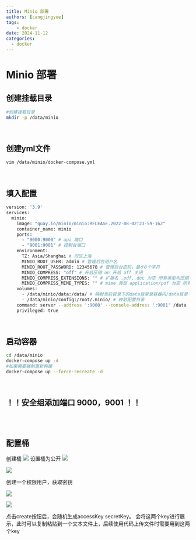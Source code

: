 ```yaml
---
title: Minio 部署
authors: [cangjingyue]
tags: 
    - docker
date: 2024-11-12
categories:
  - docker
---
```



# Minio 部署

## 创建挂载目录
``` bash
#创建挂载目录
mkdir -p /data/minio
```

<br/>

## 创建yml文件
``` bash
vim /data/minio/docker-compose.yml
```

<br/>

## 填入配置
``` bash
version: '3.9'
services:
  minio:
    image: "quay.io/minio/minio:RELEASE.2022-08-02T23-59-16Z"
    container_name: minio
    ports:
      - "9000:9000" # api 端口
      - "9001:9001" # 控制台端口
    environment:
      TZ: Asia/Shanghai # 时区上海
      MINIO_ROOT_USER: admin # 管理后台用户名
      MINIO_ROOT_PASSWORD: 12345678 # 管理后台密码，最小8个字符
      MINIO_COMPRESS: "off" # 开启压缩 on 开启 off 关闭
      MINIO_COMPRESS_EXTENSIONS: "" # 扩展名 .pdf,.doc 为空 所有类型均压缩
      MINIO_COMPRESS_MIME_TYPES: "" # mime 类型 application/pdf 为空 所有类型均压缩
    volumes:
      - /data/minio/data:/data/ # 映射当前目录下的data目录至容器内/data目录      
      - /data/minio/config:/root/.minio/ # 映射配置目录
    command: server --address ':9000' --console-address ':9001' /data  # 指定容器中的目录 /data
    privileged: true
```

<br/>

## 启动容器
``` bash
cd /data/minio
docker-compose up -d
#如果需要强制重新构建
docker-compose up --force-recreate -d
```

<br/>

## ！！安全组添加端口 9000，9001 ！！

<br/>
<br/>

## 配置桶
创建桶
![](https://cangjingyue.oss-cn-hangzhou.aliyuncs.com/2024/11/12/17314171812095.jpg)
设置桶为公开
![](https://cangjingyue.oss-cn-hangzhou.aliyuncs.com/2024/11/12/17314171999358.jpg)

![](https://cangjingyue.oss-cn-hangzhou.aliyuncs.com/2024/11/12/17314172139345.jpg)

创建一个权限用户，获取密钥

![](https://cangjingyue.oss-cn-hangzhou.aliyuncs.com/2024/11/12/17314172311411.jpg)

![](https://cangjingyue.oss-cn-hangzhou.aliyuncs.com/2024/11/12/17314172366136.jpg)

点击create按钮后，会随机生成accessKey secretKey。
会将这两个key进行展示，此时可以复制粘贴到一个文本文件上，后续使用代码上传文件时需要用到这两个key